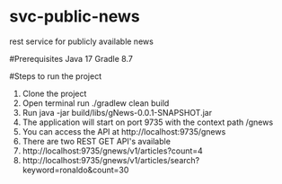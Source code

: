 # svc-public-news
rest service for publicly available news 

#Prerequisites
Java 17
Gradle 8.7

#Steps to run the project
1. Clone the project
2. Open terminal run ./gradlew clean build
3. Run java -jar build/libs/gNews-0.0.1-SNAPSHOT.jar
4. The application will start on port 9735 with the context path /gnews
5. You can access the API at http://localhost:9735/gnews
6. There are two REST GET API's available
7. http://localhost:9735/gnews/v1/articles?count=4
8. http://localhost:9735/gnews/v1/articles/search?keyword=ronaldo&count=30

